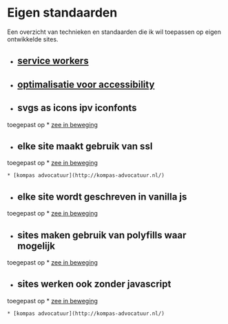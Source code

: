 # Eigen standaarden

Een overzicht van technieken en standaarden die ik wil toepassen op eigen ontwikkelde sites.

* ## [service workers](https://justmarkup.com/log/2016/10/enhancing-a-comment-form/)
* ## [optimalisatie voor accessibility](https://shop.smashingmagazine.com/products/apps-for-all)

* ## svgs as icons ipv iconfonts  
toegepast op 
    * [zee in beweging](https://zeeinbeweging.nl/)

* ## elke site maakt gebruik van ssl  
toegepast op 
    * [zee in beweging](https://zeeinbeweging.nl/)

    * [kompas advocatuur](http://kompas-advocatuur.nl/)

* ## elke site wordt geschreven in vanilla js  
toegepast op 
    * [zee in beweging](https://zeeinbeweging.nl/)

* ## sites maken gebruik van polyfills waar mogelijk  
toegepast op
    * [zee in beweging](https://zeeinbeweging.nl/)

* ## sites werken ook zonder javascript  
toegepast op
    * [zee in beweging](https://zeeinbeweging.nl/)
    
    * [kompas advocatuur](http://kompas-advocatuur.nl/)
